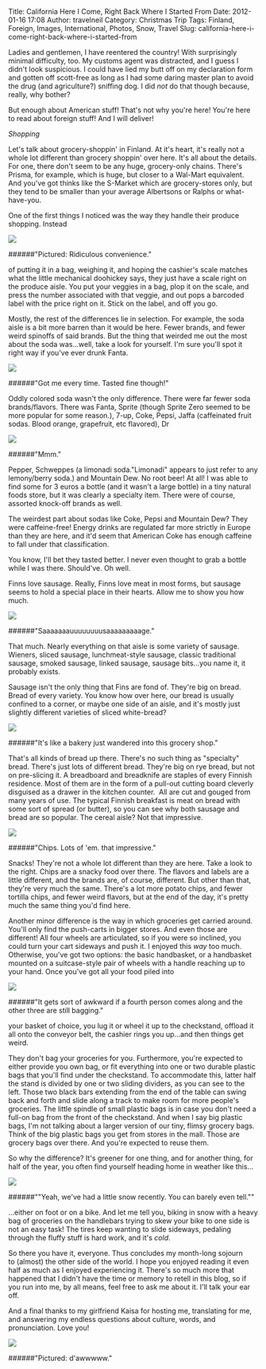 Title: California Here I Come, Right Back Where I Started From
Date: 2012-01-16 17:08
Author: travelneil
Category: Christmas Trip
Tags: Finland, Foreign, Images, International, Photos, Snow, Travel
Slug: california-here-i-come-right-back-where-i-started-from

Ladies and gentlemen, I have reentered the country! With surprisingly
minimal difficulty, too. My customs agent was distracted, and I guess I
didn't look suspicious. I could have lied my butt off on my declaration
form and gotten off scott-free as long as I had some daring master plan
to avoid the drug (and agriculture?) sniffing dog. I did *not* do that
though because, really, why bother?

But enough about American stuff! That's not why you're here! You're here
to read about foreign stuff! And I will deliver!

*Shopping*

Let's talk about grocery-shoppin' in Finland. At it's heart, it's really
not a whole lot different than grocery shoppin' over here. It's all
about the details. For one, there don't seem to be any huge,
grocery-only chains. There's Prisma, for example, which is huge, but
closer to a Wal-Mart equivalent. And you've got thinks like the S-Market
which are grocery-stores only, but they tend to be smaller than your
average Albertsons or Ralphs or what-have-you.

One of the first things I noticed was the way they handle their produce
shopping. Instead

[![]({filename}images/100_0616_804x1072_thumbnail.jpg)]({filename}images/100_0616_804x1072.jpg)

######"Pictured: Ridiculous  convenience."

of putting it in a bag, weighing it, and hoping the cashier's scale
matches what the little mechanical doohickey says, they just have a
scale right on the produce aisle. You put your veggies in a bag, plop it
on the scale, and press the number associated with that veggie, and out
pops a barcoded label with the price right on it. Stick on the label,
and off you go.

Mostly, the rest of the differences lie in selection. For example, the
soda aisle is a bit more barren than it would be here. Fewer brands, and
fewer weird spinoffs of said brands. But the thing that weirded me out
the most about the soda was...well, take a look for yourself. I'm sure
you'll spot it right way if you've ever drunk Fanta.

[![]({filename}images/100_0607_1072x804_thumbnail.jpg)]({filename}images/100_0607_1072x804.jpg)

######"Got me every time. Tasted fine  though!"

Oddly colored soda wasn't the only difference. There were far fewer soda
brands/flavors. There was Fanta, Sprite (though Sprite Zero seemed to be
more popular for some reason.), 7-up, Coke, Pepsi, Jaffa (caffeinated
fruit sodas. Blood orange, grapefruit, etc flavored), Dr

[![]({filename}images/100_0608_1072x804_thumbnail.jpg)]({filename}images/100_0608_1072x804.jpg)

######"Mmm."

Pepper, Schweppes (a limonadi soda."Limonadi" appears to just refer to
any lemony/berry soda.) and Mountain Dew. No root beer! At all! I was
able to find some for 3 euros a bottle (and it wasn't a large bottle) in
a tiny natural foods store, but it was clearly a specialty item. There
were of course, assorted knock-off brands as well.

The weirdest part about sodas like Coke, Pepsi and Mountain Dew? They
were caffeine-free! Energy drinks are regulated far more strictly in
Europe than they are here, and it'd seem that American Coke has enough
caffeine to fall under that classification.

You know, I'll bet they tasted better. I never even thought to grab a
bottle while I was there. Should've. Oh well.

Finns love sausage. Really, Finns love meat in most forms, but sausage
seems to hold a special place in their hearts. Allow me to show you how
much.

[![]({filename}images/pano_thumbnail.jpg)]({filename}images/pano.jpg)

######"Saaaaaaauuuuuuuusaaaaaaaaage."

That much. Nearly everything on that aisle is some variety of sausage.
Wieners, sliced sausage, lunchmeat-style sausage, classic traditional
sausage, smoked sausage, linked sausage, sausage bits...you name it, it
probably exists.

Sausage isn't the only thing that Fins are fond of. They're big on
bread. Bread of every variety. You know how over here, our bread is
usually confined to a corner, or maybe one side of an aisle, and it's
mostly just slightly different varieties of sliced white-bread?

[![]({filename}images/100_0615_1072x804_thumbnail.jpg)]({filename}images/100_0615_1072x804.jpg)

######"It's like a bakery just wandered into this grocery  shop."

That's all kinds of bread up there. There's no such thing as "specialty"
bread. There's just lots of different bread. They're big on rye bread,
but not on pre-slicing it. A breadboard and breadknife are staples of
every Finnish residence. Most of them are in the form of a pull-out
cutting board cleverly disguised as a drawer in the kitchen counter. 
All are cut and gouged from many years of use. The typical Finnish
breakfast is meat on bread with some sort of spread (or butter), so you
can see why both sausage and bread are so popular. The cereal aisle? Not
that impressive.

[![]({filename}images/100_0609_1072x8041_thumbnail.jpg)]({filename}images/100_0609_1072x8041.jpg)

######"Chips. Lots of 'em. that  impressive."

Snacks! They're not a whole lot different than they are here. Take a
look to the right. Chips are a snacky food over there. The flavors and
labels are a little different, and the brands are, of course, different.
But other than that, they're very much the same. There's a lot more
potato chips, and fewer tortilla chips, and fewer weird flavors, but at
the end of the day, it's pretty much the same thing you'd find here.

Another minor difference is the way in which groceries get carried
around. You'll only find the push-carts in bigger stores. And even those
are different! All four wheels are articulated, so if you were so
inclined, you could turn your cart sideways and push it. I enjoyed this
*way* too much. Otherwise, you've got two options: the basic handbasket,
or a handbasket mounted on a suitcase-style pair of wheels with a handle
reaching up to your hand. Once you've got all your food piled into

[![]({filename}images/100_0617_1072x8041_thumbnail.jpg)]({filename}images/100_0617_1072x8041.jpg)

######"It  gets sort of awkward if a fourth person comes along and the other three  are still  bagging."

your basket of choice, you lug it or wheel it up to the checkstand,
offload it all onto the conveyor belt, the cashier rings you up...and
then things get weird.

They don't bag your groceries for you. Furthermore, you're expected to
either provide you own bag, or fit everything into one or two durable
plastic bags that you'll find under the checkstand. To accommodate this,
latter half the stand is divided by one or two sliding dividers, as you
can see to the left. Those two black bars extending from the end of the
table can swing back and forth and slide along a track to make room for
more people's groceries. The little spindle of small plastic bags is in
case you don't need a full-on bag from the front of the checkstand. And
when I say big plastic bags, I'm not talking about a larger version of
our tiny, flimsy grocery bags. Think of the big plastic bags you get
from stores in the mall. Those are grocery bags over there. And you're
expected to reuse them.

So why the difference? It's greener for one thing, and for another
thing, for half of the year, you often find yourself heading home in
weather like this...

[![]({filename}images/100_0619_1072x804_thumbnail.jpg)]({filename}images/100_0619_1072x804.jpg)

######""Yeah, we've had a little snow recently. You can barely even  tell.""

...either on foot or on a bike. And let me tell you, biking in snow with
a heavy bag of groceries on the handlebars trying to skew your bike to
one side is not an easy task! The tires keep wanting to slide sideways,
pedaling through the fluffy stuff is hard work, and it's *cold*.

So there you have it, everyone. Thus concludes my month-long sojourn
to (almost) the other side of the world. I hope you enjoyed reading it
even half as much as I enjoyed experiencing it. There's so much more
that happened that I didn't have the time or memory to retell in this
blog, so if you run into me, by all means, feel free to ask me about it.
I'll talk your ear off.

And a final thanks to my girlfriend Kaisa for hosting me, translating
for me, and answering my endless questions about culture, words, and
pronunciation. Love you!

[![]({filename}images/100_0622_1072x804_thumbnail.jpg)]({filename}images/100_0622_1072x804.jpg)

######"Pictured:  d'awwwww."
